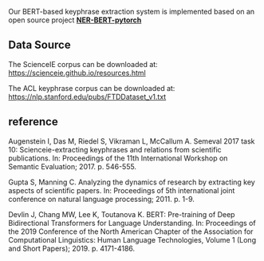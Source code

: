 ﻿Our BERT-based keyphrase extraction system is implemented based on an open source project **[NER-BERT-pytorch](https://github.com/lemonhu/NER-BERT-pytorch)**

## Data Source

The ScienceIE corpus can be downloaded at:
https://scienceie.github.io/resources.html

The ACL keyphrase corpus can be downloaded at:
https://nlp.stanford.edu/pubs/FTDDataset_v1.txt

## reference

Augenstein I, Das M, Riedel S, Vikraman L, McCallum A. Semeval 2017 task 10:
Scienceie-extracting keyphrases and relations from scientific publications. In:
Proceedings of the 11th International Workshop on Semantic Evaluation; 2017. p.
546-555.

Gupta S, Manning C. Analyzing the dynamics of research by extracting key
aspects of scientific papers. In: Proceedings of 5th international joint conference
on natural language processing; 2011. p. 1-9.

Devlin J, Chang MW, Lee K, Toutanova K. BERT: Pre-training of Deep
Bidirectional Transformers for Language Understanding. In: Proceedings of the
2019 Conference of the North American Chapter of the Association for
Computational Linguistics: Human Language Technologies, Volume 1 (Long and
Short Papers); 2019. p. 4171-4186.